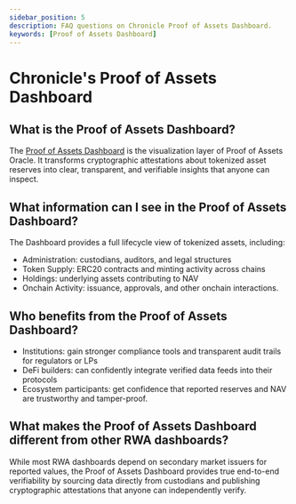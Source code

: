 ```yaml
---
sidebar_position: 5
description: FAQ questions on Chronicle Proof of Assets Dashboard.
keywords: [Proof of Assets Dashboard]
---
```



# Chronicle's Proof of Assets Dashboard

## What is the Proof of Assets Dashboard?
The [Proof of Assets Dashboard](https://chroniclelabs.org/dashboard/vaos) is the visualization layer of Proof of Assets Oracle. It transforms cryptographic attestations about tokenized asset reserves into clear, transparent, and verifiable insights that anyone can inspect.

## What information can I see in the Proof of Assets Dashboard?

The Dashboard provides a full lifecycle view of tokenized assets, including:
- Administration: custodians, auditors, and legal structures
- Token Supply: ERC20 contracts and minting activity across chains
- Holdings: underlying assets contributing to NAV
- Onchain Activity: issuance, approvals, and other onchain interactions.

## Who benefits from the Proof of Assets Dashboard?

- Institutions: gain stronger compliance tools and transparent audit trails for regulators or LPs
- DeFi builders: can confidently integrate verified data feeds into their protocols
- Ecosystem participants: get confidence that reported reserves and NAV are trustworthy and tamper-proof.

## What makes the Proof of Assets Dashboard different from other RWA dashboards?
While most RWA dashboards depend on secondary market issuers for reported values, the Proof of Assets Dashboard provides true end-to-end verifiability by sourcing data directly from custodians and publishing cryptographic attestations that anyone can independently verify.